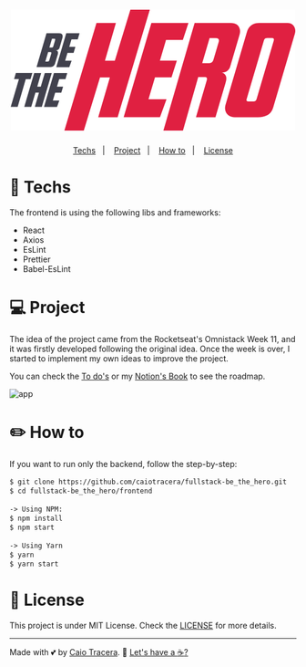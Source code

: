 <h1 align="center">
    <img src="../logo.svg" alt="Be the Hero!">
</h1>

<p align="center">
	<a href="#rocket-techs">Techs</a>&nbsp;&nbsp;&nbsp;|&nbsp;&nbsp;&nbsp;
	<a href="#computer-project">Project</a>&nbsp;&nbsp;&nbsp;|&nbsp;&nbsp;&nbsp;
	<a href="#pencil2-how-to">How to</a>&nbsp;&nbsp;&nbsp;|&nbsp;&nbsp;&nbsp;
	<a href="#memo-license">License</a>
</p>

# :rocket: Techs
The frontend is using the following libs and frameworks:

* React
* Axios
* EsLint
* Prettier
* Babel-EsLint

# :computer: Project
The idea of the project came from the Rocketseat's Omnistack Week 11, and it was firstly developed following the original idea. Once the week is over, I started to implement my own ideas to improve the project.

You can check the [To do's](#) or my [Notion's Book](https://www.notion.so/caiotracera/BeTheHero-4ccfd638c538466ab6b43a154503087b) to see the roadmap.

<img src="../images/frontend/app.gif" alt="app">

# :pencil2: How to
If you want to run only the backend, follow the step-by-step:
```shell
$ git clone https://github.com/caiotracera/fullstack-be_the_hero.git
$ cd fullstack-be_the_hero/frontend

-> Using NPM:
$ npm install
$ npm start

-> Using Yarn
$ yarn
$ yarn start
```



# :memo: License
This project is under MIT License. Check the [LICENSE](../LICENSE) for more details.

---

Made with :two_hearts: by [Caio Tracera](https://twitter.com/ctrcra). :wave: [Let's have a :coffee:?](https://www.linkedin.com/in/caiotracera/)
